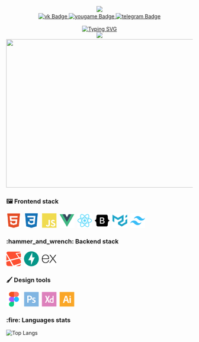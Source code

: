 <div id="header" align="center">
  <img src="https://media.giphy.com/media/M9gbBd9nbDrOTu1Mqx/giphy.gif" width="200"/>
</div>

<div id="badges" align="center">
  <a href="https://vk.com/madeninheaven">
    <img src="https://img.shields.io/badge/Vkontakte-6A76FF?logo=vk&logoColor=white" alt="vk Badge"/>
  </a>
  <a href="https://yougame.biz/members/451921/">
    <img src="https://img.shields.io/badge/YouGame-red?logo=yougame&logoColor=white" alt="yougame Badge"/>
  </a>
  <a href="https://t.me/jmp_label8">
    <img src="https://img.shields.io/badge/Telegram-6A76FF?logo=telegram&logoColor=white" alt="telegram Badge"/>
  </a>
</div>

<div align="center">
  <img src="https://komarev.com/ghpvc/?username=qeaaaae&style=flat-square&color=6A76FF" alt="" />
</div>

<div align="center">
  <a href="https://git.io/typing-svg"><img src="https://readme-typing-svg.demolab.com?font=Fira+Code&weight=600&pause=1000&color=6A76FF&center=true&vCenter=true&random=false&lines=WELCOME+TO+MY+GITHUB+PROFILE!" alt="Typing SVG" /></a> <br>
  <img src="https://media.giphy.com/media/hvRJCLFzcasrR4ia7z/giphy.gif" width="40px"/>
</div>

<div align="center">
  <img src="http://studiopixel.in/wp-content/uploads/2017/11/senior-front-end-developer-openings-1.gif" width="600" height="400"/>
</div>

<h3>🖼️ Frontend stack</h3>
<div>
  <img src="https://github.com/devicons/devicon/blob/master/icons/html5/html5-plain.svg" title="HTML5" alt="HTML" width="40" height="40"/>&nbsp;
  <img src="https://github.com/devicons/devicon/blob/master/icons/css3/css3-plain.svg"  title="CSS3" alt="CSS" width="40" height="40"/>&nbsp;
  <img src="https://github.com/devicons/devicon/blob/master/icons/javascript/javascript-plain.svg" title="JavaScript" alt="JavaScript" width="40" height="40"/>&nbsp;
  <img src="https://github.com/devicons/devicon/blob/master/icons/vuejs/vuejs-original.svg" title="Vue" alt="Vue" width="40" height="40"/>&nbsp;
  <img src="https://github.com/devicons/devicon/blob/master/icons/react/react-original.svg" title="React" alt="React" width="40" height="40"/>&nbsp;
  <img src="https://github.com/devicons/devicon/blob/master/icons/bootstrap/bootstrap-plain.svg" title="Bootstrap" alt="Bootstrap" width="40" height="40"/>&nbsp;
  <img src="https://github.com/devicons/devicon/blob/master/icons/materialui/materialui-plain.svg" title="Material UI" alt="Material UI" width="40" height="40"/>&nbsp;
  <img src="https://github.com/devicons/devicon/blob/master/icons/tailwindcss/tailwindcss-plain.svg" title="Tailwind" alt="Tailwind" width="40" height="40"/>&nbsp;
</div>

<h3>:hammer_and_wrench: Backend stack</h3>
<div>
  <img src="https://github.com/devicons/devicon/blob/master/icons/laravel/laravel-plain.svg" title="Laravel" alt="Laravel" width="40" height="40"/>&nbsp;
  <img src="https://github.com/devicons/devicon/blob/master/icons/fastapi/fastapi-original.svg" title="FastAPI" alt="FastAPI" width="40" height="40"/>&nbsp;
  <img src="https://github.com/devicons/devicon/blob/master/icons/express/express-original.svg" title="Express" alt="Express" width="40" height="40"/>&nbsp;
</div>

<h3>🖌️ Design tools</h3>
<div>
  <img src="https://github.com/devicons/devicon/blob/master/icons/figma/figma-original.svg" title="Figma" alt="Figma" width="40" height="40"/>&nbsp;
  <img src="https://github.com/devicons/devicon/blob/master/icons/photoshop/photoshop-plain.svg" title="PS" alt="PS" width="40" height="40"/>&nbsp;
  <img src="https://github.com/devicons/devicon/blob/master/icons/xd/xd-plain.svg" title="XD" alt="XD" width="40" height="40"/>&nbsp;
  <img src="https://github.com/devicons/devicon/blob/master/icons/illustrator/illustrator-plain.svg" title="IL" alt="IL" width="40" height="40"/>&nbsp;
</div>

<h3>:fire: Languages stats</h3>

![Top Langs](https://github-readme-stats.vercel.app/api/top-langs/?username=qeaaaae)

